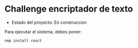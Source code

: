 <h1>Challenge encriptador de texto</h1>

- Estado del proyecto: En construccion

Para ejecutar el sistema, debes poner:

```nmp install react```
